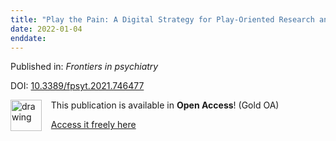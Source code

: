```yaml
---
title: "Play the Pain: A Digital Strategy for Play-Oriented Research and Action."
date: 2022-01-04
enddate:
---
```


Published in: *Frontiers in psychiatry*

DOI: [10.3389/fpsyt.2021.746477](https://doi.org/10.3389/fpsyt.2021.746477)

<img src="https://upload.wikimedia.org/wikipedia/commons/thumb/7/77/Open_Access_logo_PLoS_transparent.svg/800px-Open_Access_logo_PLoS_transparent.svg.png" alt="drawing" width="50" align="left"/> &nbsp;&nbsp;&nbsp;This publication is available in **Open Access**! (Gold OA)

&nbsp;&nbsp;&nbsp;[Access it freely here](https://www.frontiersin.org/articles/10.3389/fpsyt.2021.746477/pdf
)

